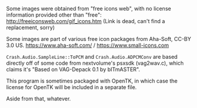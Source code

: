 Some images were obtained from "free icons web", with no license information
provided other than "free": 
http://freeiconsweb.com/gif_icons.htm 
(Link is dead, can't find a replacement, sorry)

Some images are part of various free icon packages from Aha-Soft, CC-BY 3.0 US.
<https://www.aha-soft.com/> / <https://www.small-icons.com>

`Crash.Audio.SampleLine::ToPCM` and `Crash.Audio.ADPCMConv` are based
directly off of some code from nextvolume's psxsdk (vag2wav.c), which claims
it's "Based on VAG-Depack 0.1 by bITmASTER".

This program is sometimes packaged with OpenTK, in which case the license for OpenTK will be included in a separate file.

Aside from that, whatever.
